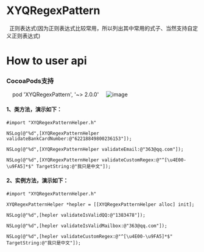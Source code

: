 # XYQRegexPattern
   
    正则表达式(因为正则表达式比较常用，所以列出其中常用的式子、当然支持自定义正则表达式)

# How to user api

### CocoaPods支持

     pod 'XYQRegexPattern', '~> 2.0.0'
     
![image](https://github.com/xiayuanquan/XYQRegexPattern/blob/master/demo.png) 
 
#### 1、类方法，演示如下： 
    
    #import "XYQRegexPatternHelper.h"
    
    NSLog(@"%d",[XYQRegexPatternHelper validateBankCardNumber:@"62218849800236153"]);
    
    NSLog(@"%d",[XYQRegexPatternHelper validateEmail:@"363@qq.com"]); 
    
    NSLog(@"%d",[XYQRegexPatternHelper validateCustomRegex:@"^[\u4E00-\u9FA5]*$" TargetString:@"我只是中文"]);
      
#### 2、实例方法，演示如下：
    
    #import "XYQRegexPatternHelper.h"
    
    XYQRegexPatternHelper *hepler = [[XYQRegexPatternHelper alloc] init];
    
    NSLog(@"%d",[hepler validateIsValidQQ:@"1383478"]);        
    
    NSLog(@"%d",[hepler validateIsValidMailbox:@"363@qq.com"]);
    
    NSLog(@"%d",[hepler validateCustomRegex:@"^[\u4E00-\u9FA5]*$" TargetString:@"我只是中文"]);
